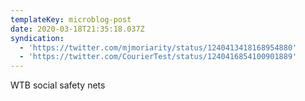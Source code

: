 ```yaml
---
templateKey: microblog-post
date: 2020-03-18T21:35:18.037Z
syndication:
  - 'https://twitter.com/mjmoriarity/status/1240413418168954880'
  - 'https://twitter.com/CourierTest/status/1240416854100901889'
---
```


WTB social safety nets
